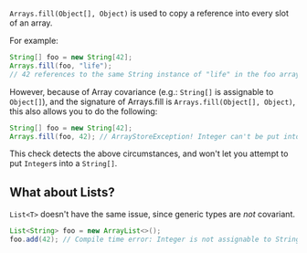 `Arrays.fill(Object[], Object)` is used to copy a reference into every slot of
an array.

For example:

```java
String[] foo = new String[42];
Arrays.fill(foo, "life");
// 42 references to the same String instance of "life" in the foo array
```

However, because of Array covariance (e.g.: `String[]` is assignable to
`Object[]`), and the signature of Arrays.fill is `Arrays.fill(Object[],
Object)`, this also allows you to do the following:

```java
String[] foo = new String[42];
Arrays.fill(foo, 42); // ArrayStoreException! Integer can't be put into a String[]
```

This check detects the above circumstances, and won't let you attempt to put
`Integer`s into a `String[]`.

## What about Lists?

`List<T>` doesn't have the same issue, since generic types are _not_ covariant.

```java
List<String> foo = new ArrayList<>();
foo.add(42); // Compile time error: Integer is not assignable to String
```
